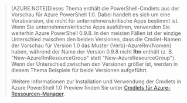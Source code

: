 > [AZURE.NOTE]Dieses Thema enthält die PowerShell-Cmdlets aus der Vorschau für Azure PowerShell 1.0. Dabei handelt es sich um eine Vorabversion, die nicht für unternehmenskritische Apps bestimmt ist. Wenn Sie unternehmenskritische Apps ausführen, verwenden Sie weiterhin Azure PowerShell 0.9.8. In den meisten Fällen ist der einzige Unterschied zwischen den beiden Versionen, dass die Cmdlet-Namen der Vorschau für Version 1.0 das Muster {Verb}-AzureRm{Nomen} haben, während der Name der Version 0.9.8 nicht **Rm** enthält (z. B. "New-AzureRmResourceGroup" statt "New-AzureResourceGroup"). Wenn der Unterschied zwischen den Versionen größer ist, werden in diesem Thema Beispiele für beide Versionen aufgeführt.
>
> Weitere Informationen zur Installation und Verwendung der Cmdlets in Azure PowerShell 1.0 Preview finden Sie unter [Cmdlets für Azure-Ressourcen-Manager](https://msdn.microsoft.com/library/mt125356.aspx).

<!---HONumber=Oct15_HO3-->